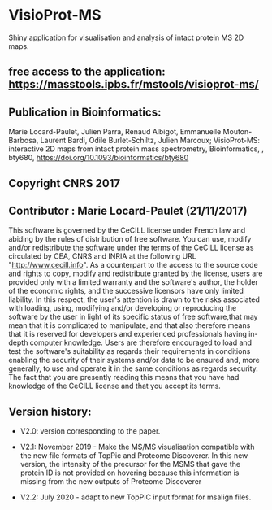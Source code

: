 # VisioProt-MS
Shiny application for visualisation and analysis of intact protein MS 2D maps.

## free access to the application: https://masstools.ipbs.fr/mstools/visioprot-ms/

## Publication in Bioinformatics:
Marie Locard-Paulet, Julien Parra, Renaud Albigot, Emmanuelle Mouton-Barbosa, Laurent Bardi, Odile Burlet-Schiltz, Julien Marcoux; VisioProt-MS: interactive 2D maps from intact protein mass spectrometry, Bioinformatics, , bty680, https://doi.org/10.1093/bioinformatics/bty680

## Copyright CNRS 2017
## Contributor : Marie Locard-Paulet (21/11/2017)
This software is governed by the CeCILL license under French law and abiding by the rules of distribution of free software. You can  use, modify and/or redistribute the software under the terms of the CeCILL license as circulated by CEA, CNRS and INRIA at the following URL "http://www.cecill.info". 
As a counterpart to the access to the source code and rights to copy, modify and redistribute granted by the license, users are provided only with a limited warranty and the software's author, the holder of the economic rights, and the successive licensors have only limited liability. In this respect, the user's attention is drawn to the risks associated with loading, using, modifying and/or developing or reproducing the software by the user in light of its specific status of free software,that may mean that it is complicated to manipulate, and that also therefore means that it is reserved for developers and experienced professionals having in-depth computer knowledge. Users are therefore encouraged to load and test the software's suitability as regards their requirements in conditions enabling the security of their systems and/or data to be ensured and, more generally, to use and operate it in the  same conditions as regards security. 
The fact that you are presently reading this means that you have had knowledge of the CeCILL license and that you accept its terms.

## Version history:


* V2.0: version corresponding to the paper.

* V2.1: November 2019 - Make the MS/MS visualisation compatible with the new file formats of TopPic and Proteome Discoverer.
        In this new version, the intensity of the precursor for the MSMS that gave the protein ID is not provided on hovering because this information is missing from the new outputs of Proteome Discoverer
        
* V2.2: July 2020 - adapt to new TopPIC input format for msalign files.

